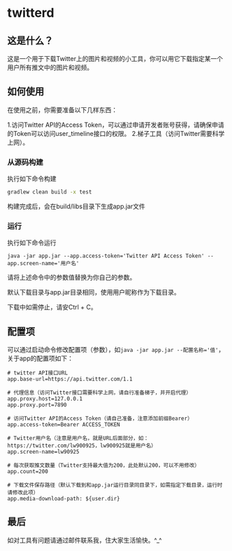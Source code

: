 # twitterd

## 这是什么？

这是一个用于下载Twitter上的图片和视频的小工具，你可以用它下载指定某一个用户所有推文中的图片和视频。

## 如何使用

在使用之前，你需要准备以下几样东西：

1.访问Twitter API的Access Token，可以通过申请开发者账号获得，请确保申请的Token可以访问user_timeline接口的权限。
2.梯子工具（访问Twitter需要科学上网）。

### 从源码构建

执行如下命令构建

```bash
gradlew clean build -x test
```

构建完成后，会在build/libs目录下生成app.jar文件

### 运行

执行如下命令运行

```
java -jar app.jar --app.access-token='Twitter API Access Token' --app.screen-name='用户名'
```

请将上述命令中的参数值替换为你自己的参数。

默认下载目录与app.jar目录相同，使用用户昵称作为下载目录。

下载中如需停止，请安Ctrl + C。


## 配置项

可以通过启动命令修改配置项（参数），如`java -jar app.jar --配置名称='值'`，关于app的配置项如下：

```
# twitter API接口URL
app.base-url=https://api.twitter.com/1.1

# 代理信息（访问Twitter接口需要科学上网，请自行准备梯子，并开启代理）
app.proxy.host=127.0.0.1
app.proxy.port=7890

# 访问Twitter API的Access Token（请自己准备，注意添加前缀Bearer）
app.access-token=Bearer ACCESS_TOKEN

# Twitter用户名（注意是用户名，就是URL后面部分，如：https://twitter.com/lw900925，lw900925就是用户名）
app.screen-name=lw90925

# 每次获取推文数量（Twitter支持最大值为200，此处默认200，可以不用修改）
app.count=200

# 下载文件保存路径（默认下载到和app.jar运行目录同目录下，如需指定下载目录，运行时请修改此项）
app.media-download-path: ${user.dir}
```

## 最后

如对工具有问题请通过邮件联系我，住大家生活愉快。^_^

